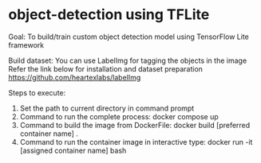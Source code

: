 # object-detection using TFLite

Goal: 
To build/train custom object detection model using TensorFlow Lite framework

Build dataset:
You can use LabelImg for tagging the objects in the image
Refer the link below for installation and dataset preparation
https://github.com/heartexlabs/labelImg

Steps to execute:
1. Set the path to current directory in command prompt
2. Command to run the complete process: docker compose up
3. Command to build the image from DockerFile: docker build [preferred container name] .
4. Command to run the container image in interactive type: docker run -it [assigned container name] bash
